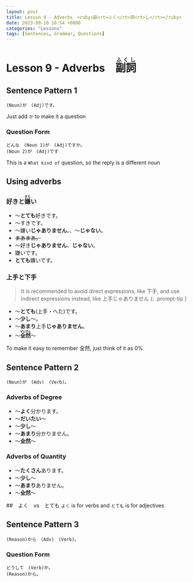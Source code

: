 ```yaml
---
layout: post
title: Lesson 9 - Adverbs　<ruby>副<rt>ふく</rt>詞<rt>し</rt></ruby>
date: 2023-09-10 16:54 +0800
categories: "Lessons"
tags: [Sentences, Grammar, Questions]
---
```


# Lesson 9 - Adverbs　<ruby>副詞<rt>ふくし</rt></ruby>

## Sentence Pattern 1
```
(Noun)が　(Adj)です。
```
Just add `か` to make it a question

### Question Form 
```
どんな　(Noun 1)が　(Adj)ですか。
(Noun 2)が　(Adj)です
```
This is a `What kind of` question, so the reply is a different noun

## Using adverbs

### 好きと<ruby>嫌<rt>きら</rt>い</ruby>
* 〜**とても**好きです。
* 〜すきです。
* 〜嫌い**じゃありません**。、〜**じゃない**。
* ~~まあまあ。~~
* 〜好き**じゃありません**、**じゃない**。
* 嫌いです。
* **とても**嫌いです。

### 上手と下手
> It is recommended to avoid direct expressions, like 下手, and use indirect expressions instead, like 上手じゃありません
{: .prompt-tip }

* 〜**とても**(上手・へた)です。
* 〜**少し**〜。
* 〜**あまり**上手**じゃありません**。
* 〜**<ruby>全然<rt>ぜんぜん</rt></ruby>**〜

To make it easy to remeｍber 全然, just think of it as 0%

## Sentence Pattern 2
```
(Noun)が　(Adv)　(Verb)。
```

### Adverbs of Degree
* 〜**よく**分かります。
* 〜**だいたい**〜
* 〜**少し**〜
* 〜**あまり**分かりません。
* 〜**全然**〜

### Adverbs of Quantity
* 〜**たくさん**あります。
* 〜**少し**〜
* 〜**あまり**ありません。
* 〜**全然**〜

##　よく　vs　とても
`よく` is for verbs and `とても` is for adjectives

## Sentence Pattern 3
```
(Reason)から　(Adv)　(Verb)。
```

### Question Form
```
どうして　(Verb)か。
(Reason)から。
```
